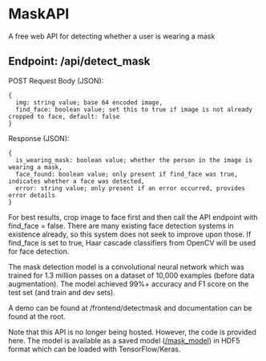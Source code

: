 # MaskAPI
A free web API for detecting whether a user is wearing a mask

## Endpoint: /api/detect_mask
POST Request Body (JSON):
```
{
  img: string value; base 64 encoded image,
  find_face: boolean value; set this to true if image is not already cropped to face, default: false
}
```
  
Response (JSON):
```
{
  is_wearing_mask: boolean value; whether the person in the image is wearing a mask,
  face_found: boolean value; only present if find_face was true, indicates whether a face was detected,
  error: string value; only present if an error occurred, provides error details
}
```
 
For best results, crop image to face first and then call the API endpoint with find_face = false. There are many existing face detection systems in existence already, so this system does not seek to improve upon those. If find_face is set to true, Haar cascade classifiers from OpenCV will be used for face detection.

The mask detection model is a convolutional neural network which was trained for 1.3 million passes on a dataset of 10,000 examples (before data augmentation). The model achieved 99%+ accuracy and F1 score on the test set (and train and dev sets).

A demo can be found at /frontend/detectmask and documentation can be found at the root.

Note that this API is no longer being hosted. However, the code is provided here. The model is available as a saved model ([/mask_model](mask_model)) in HDF5 format which can be loaded with TensorFlow/Keras.

